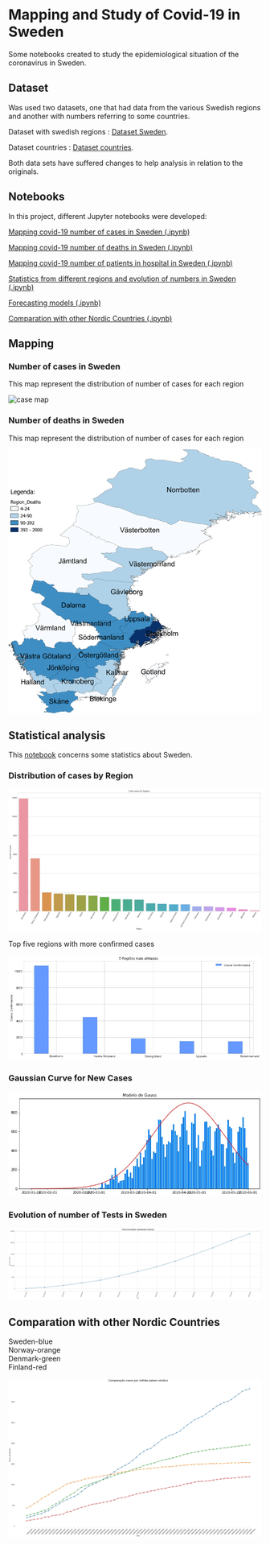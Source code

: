 # Mapping and Study of Covid-19 in Sweden

Some notebooks created to study the epidemiological situation of the coronavirus in Sweden.

## Dataset

Was used two datasets, one that had data from the various Swedish regions and another with numbers
referring to some countries.

Dataset with swedish regions : [Dataset Sweden](https://github.com/franciscocunha57/Epidemologia1/blob/master/Sweden/dados/time_series_confimed-confirmed.csv).

Dataset countries : [Dataset countries](hhttps://github.com/franciscocunha57/Epidemologia1/blob/master/Sweden/dados/owid-covid-data2.csv).

Both data sets have suffered changes to help analysis in relation to the originals.

## Notebooks

In this project, different Jupyter notebooks were developed:

[Mapping covid-19 number of cases in Sweden (.ipynb)](https://github.com/franciscocunha57/Epidemologia1/blob/master/Sweden/Notebooks/mapa_numero_casos.ipynb)

[Mapping covid-19 number of deaths in Sweden (.ipynb)](https://github.com/franciscocunha57/Epidemologia1/blob/master/Sweden/Notebooks/Mapa_mortalidade.ipynb)

[Mapping covid-19 number of patients in hospital in Sweden (.ipynb)](https://github.com/franciscocunha57/Epidemologia1/blob/master/Sweden/Notebooks/Mapa%20de%20dados%20de%20total%20de%20doentes%20em%20Hospital.ipynb)

[Statistics from different regions and evolution of numbers in Sweden (.ipynb)](https://github.com/franciscocunha57/Epidemologia1/blob/master/Sweden/Notebooks/Gr%C3%A1ficos.ipynb)

[Forecasting models (.ipynb)](https://github.com/franciscocunha57/Epidemologia1/blob/master/Sweden/Notebooks/Previsoes_modelos.ipynb)

[Comparation with other Nordic Countries (.ipynb)](https://github.com/franciscocunha57/Epidemologia1/blob/master/Sweden/Notebooks/Comparacao_paises_nordicos.ipynb)

## Mapping


### Number of cases in Sweden

This map represent the distribution of number of cases for each region 

![case map](https://github.com/franciscocunha57/Epidemologia1/blob/master/Sweden/Images/Mapa_numero_casos)



### Number of deaths in Sweden

This map represent the distribution of number of cases for each region 

![case map](https://github.com/franciscocunha57/Epidemologia1/blob/master/Sweden/Images/Mapa_numero_mortes)



## Statistical analysis

This [notebook](https://github.com/franciscocunha57/Epidemologia1/blob/master/Sweden/Notebooks/Gr%C3%A1ficos.ipynb) concerns some statistics about Sweden. 

### Distribution of cases by Region


![case map](https://github.com/franciscocunha57/Epidemologia1/blob/master/Sweden/Images/grafico_barras_regiao.jpg)


Top five regions with more confirmed cases 


![case map](https://github.com/franciscocunha57/Epidemologia1/blob/master/Sweden/Images/top5casos.jpg)


### Gaussian Curve for New Cases

![case map](https://github.com/franciscocunha57/Epidemologia1/blob/master/Sweden/Images/Curva_Gauss.jpg)



### Evolution of number of Tests in Sweden


![case map](https://github.com/franciscocunha57/Epidemologia1/blob/master/Sweden/Images/crescimento_tests.jpg)



## Comparation with other Nordic Countries

Sweden-blue   
Norway-orange   
Denmark-green   
Finland-red   

![case map](https://github.com/franciscocunha57/Epidemologia1/blob/master/Sweden/Images/Comparacao_paises_cases_per_million.jpg)


